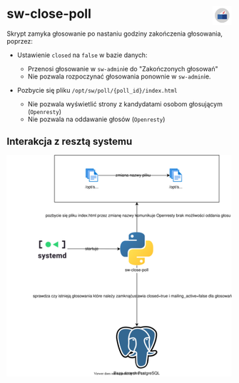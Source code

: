 # sw-close-poll <img src="../static/logo-with-embedded-font/logo-simple.svg" align="right" height="42px" width="42px">

Skrypt zamyka głosowanie po nastaniu godziny zakończenia głosowania, poprzez:

- Ustawienie `closed` na `false` w bazie danych:
    - Przenosi głosowanie w `sw-admin`ie do "Zakończonych głosowań"
    - Nie pozwala rozpoczynać głosowania ponownie w `sw-admin`ie.

- Pozbycie się pliku `/opt/sw/poll/{poll_id}/index.html`
    - Nie pozwala wyświetlić strony z kandydatami osobom głosującym (`Openresty`)
    - Nie pozwala na oddawanie głosów (`Openresty`)


## Interakcja z resztą systemu

![](.images/sw-close-poll-interactions.svg)
